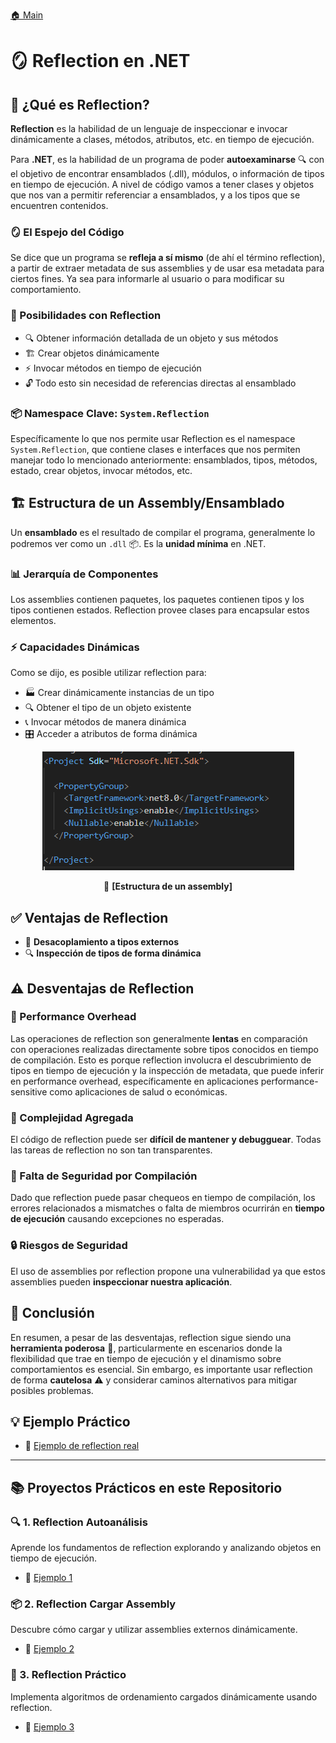 [🏠 Main](https://github.com/IngSoft-DA2/DA2-Tecnologia/tree/main?tab=readme-ov-file#-temas-y-ejemplos-de-c%C3%B3digo)

# 🪞 Reflection en .NET

## 🎯 ¿Qué es Reflection?

**Reflection** es la habilidad de un lenguaje de inspeccionar e invocar dinámicamente a clases, métodos, atributos, etc. en tiempo de ejecución.

Para **.NET**, es la habilidad de un programa de poder **autoexaminarse** 🔍 con el objetivo de encontrar ensamblados (.dll), módulos, o información de tipos en tiempo de ejecución. A nivel de código vamos a tener clases y objetos que nos van a permitir referenciar a ensamblados, y a los tipos que se encuentren contenidos.

### 🪞 El Espejo del Código
Se dice que un programa se **refleja a sí mismo** (de ahí el término reflection), a partir de extraer metadata de sus assemblies y de usar esa metadata para ciertos fines. Ya sea para informarle al usuario o para modificar su comportamiento.

### 🚀 Posibilidades con Reflection
- 🔍 Obtener información detallada de un objeto y sus métodos
- 🏗️ Crear objetos dinámicamente 
- ⚡ Invocar métodos en tiempo de ejecución
- 🔓 Todo esto sin necesidad de referencias directas al ensamblado

### 📦 Namespace Clave: `System.Reflection`
Específicamente lo que nos permite usar Reflection es el namespace `System.Reflection`, que contiene clases e interfaces que nos permiten manejar todo lo mencionado anteriormente: ensamblados, tipos, métodos, estado, crear objetos, invocar métodos, etc.

## 🏗️ Estructura de un Assembly/Ensamblado

Un **ensamblado** es el resultado de compilar el programa, generalmente lo podremos ver como un `.dll` 📦. Es la **unidad mínima** en .NET.

### 📊 Jerarquía de Componentes
Los assemblies contienen paquetes, los paquetes contienen tipos y los tipos contienen estados. Reflection provee clases para encapsular estos elementos.

### ⚡ Capacidades Dinámicas
Como se dijo, es posible utilizar reflection para:
- 🏭 Crear dinámicamente instancias de un tipo
- 🔍 Obtener el tipo de un objeto existente
- 📞 Invocar métodos de manera dinámica
- 🎛️ Acceder a atributos de forma dinámica

<p align="center">
  <img src="./images/image-9.png"/>
</p>
<p align="center">
📐 <strong>[Estructura de un assembly]</strong>
</p>

## ✅ Ventajas de Reflection

- 🔌 **Desacoplamiento a tipos externos**
- 🔍 **Inspección de tipos de forma dinámica**

## ⚠️ Desventajas de Reflection

### 🐌 Performance Overhead
Las operaciones de reflection son generalmente **lentas** en comparación con operaciones realizadas directamente sobre tipos conocidos en tiempo de compilación. Esto es porque reflection involucra el descubrimiento de tipos en tiempo de ejecución y la inspección de metadata, que puede inferir en performance overhead, específicamente en aplicaciones performance-sensitive como aplicaciones de salud o económicas.

### 🧩 Complejidad Agregada
El código de reflection puede ser **difícil de mantener y debugguear**. Todas las tareas de reflection no son tan transparentes.

### 🚫 Falta de Seguridad por Compilación
Dado que reflection puede pasar chequeos en tiempo de compilación, los errores relacionados a mismatches o falta de miembros ocurrirán en **tiempo de ejecución** causando excepciones no esperadas.

### 🔒 Riesgos de Seguridad
El uso de assemblies por reflection propone una vulnerabilidad ya que estos assemblies pueden **inspeccionar nuestra aplicación**.

## 🎯 Conclusión

En resumen, a pesar de las desventajas, reflection sigue siendo una **herramienta poderosa** 💪, particularmente en escenarios donde la flexibilidad que trae en tiempo de ejecución y el dinamismo sobre comportamientos es esencial. Sin embargo, es importante usar reflection de forma **cautelosa** ⚠️ y considerar caminos alternativos para mitigar posibles problemas.

## 💡 Ejemplo Práctico
- 🔗 [Ejemplo de reflection real](https://github.com/CodeQuality-Uyu/unit-of-work/blob/main/CQ.UnitOfWork.Abstractions/Extensions/ExceptionExtensions.cs)

---

## 📚 Proyectos Prácticos en este Repositorio

### 🔍 1. Reflection Autoanálisis
Aprende los fundamentos de reflection explorando y analizando objetos en tiempo de ejecución. 

- 🔗 [Ejemplo 1](https://github.com/IngSoft-DA2/DA2-Tecnologia/tree/reflection/1-%20Reflection%20autoanalisis)

### 📦 2. Reflection Cargar Assembly
Descubre cómo cargar y utilizar assemblies externos dinámicamente.

- 🔗 [Ejemplo 2](https://github.com/IngSoft-DA2/DA2-Tecnologia/tree/reflection/2-%20Reflection%20cargar%20assembly)

### 🎯 3. Reflection Práctico
Implementa algoritmos de ordenamiento cargados dinámicamente usando reflection.

- 🔗 [Ejemplo 3](https://github.com/IngSoft-DA2/DA2-Tecnologia/tree/reflection/3-%20Reflection%20practico)


